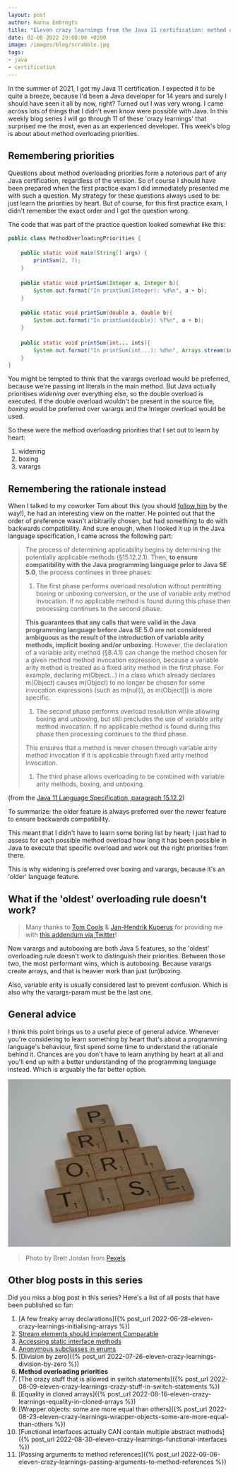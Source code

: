 ```yaml
---
layout: post
author: Hanno Embregts
title: "Eleven crazy learnings from the Java 11 certification: method overloading priorities (6/11)"
date: 02-08-2022 20:00:00 +0200
image: /images/blog/scrabble.jpg
tags: 
- java
- certification
---
```


In the summer of 2021, I got my Java 11 certification. I expected it to be quite a breeze, because I'd been a Java developer for 14 years and surely I should have seen it all by now, right? Turned out I was very wrong. I came across lots of things that I didn't even know were possible with Java. In this weekly blog series I will go through 11 of these 'crazy learnings' that surprised me the most, even as an experienced developer. This week's blog is about about method overloading priorities.

## Remembering priorities

Questions about method overloading priorities form a notorious part of any Java certification, regardless of the version. 
So of course I should have been prepared when the first practice exam I did immediately presented me with such a question.
My strategy for these questions always used to be: just learn the priorities by heart.
But of course, for this first practice exam, I didn't remember the exact order and I got the question wrong.

The code that was part of the practice question looked somewhat like this:

```java
public class MethodOverloadingPriorities {

    public static void main(String[] args) {
        printSum(2, 7);
    }

    public static void printSum(Integer a, Integer b){
        System.out.format("In printSum(Integer): %d%n", a + b);
    }

    public static void printSum(double a, double b){
        System.out.format("In printSum(double): %f%n", a + b);
    }

    public static void printSum(int... ints){
        System.out.format("In printSum(int...): %d%n", Arrays.stream(ints).sum());
    }
}
```

You might be tempted to think that the varargs overload would be preferred, because we're passing int literals in the main method.
But Java actually prioritises *widening* over everything else, so the double overload is executed.
If the double overload wouldn't be present in the source file, *boxing* would be preferred over varargs and the Integer overload would be used.

So these were the method overloading priorities that I set out to learn by heart:

1. widening
2. boxing
3. varargs

## Remembering the rationale instead

When I talked to my coworker Tom about this (you should [follow him](https://twitter.com/TCoolsIT) by the way!), he had an interesting view on the matter.
He pointed out that the order of preference wasn't arbitrarily chosen, but had something to do with backwards compatibility.
And sure enough, when I looked it up in the Java language specification, I came across the following part:

> The process of determining applicability begins by determining the potentially applicable methods (§15.12.2.1). Then, **to ensure compatibility with the Java programming language prior to Java SE 5.0**, the process continues in three phases:
>
> 1. The first phase performs overload resolution without permitting boxing or unboxing conversion, or the use of variable arity method invocation. If no applicable method is found during this phase then processing continues to the second phase.
> 
> **This guarantees that any calls that were valid in the Java programming language before Java SE 5.0 are not considered ambiguous as the result of the introduction of variable arity methods, implicit boxing and/or unboxing.** However, the declaration of a variable arity method (§8.4.1) can change the method chosen for a given method method invocation expression, because a variable arity method is treated as a fixed arity method in the first phase. For example, declaring m(Object...) in a class which already declares m(Object) causes m(Object) to no longer be chosen for some invocation expressions (such as m(null)), as m(Object[]) is more specific.
>
> 1. The second phase performs overload resolution while allowing boxing and unboxing, but still precludes the use of variable arity method invocation. If no applicable method is found during this phase then processing continues to the third phase.
>
> This ensures that a method is never chosen through variable arity method invocation if it is applicable through fixed arity method invocation.
>
> 1. The third phase allows overloading to be combined with variable arity methods, boxing, and unboxing.

(from the [Java 11 Language Specification, paragraph 15.12.2](https://docs.oracle.com/javase/specs/jls/se11/html/jls-15.html#jls-15.12.2))

To summarize: the older feature is always preferred over the newer feature to ensure backwards compatibility.

This meant that I didn't have to learn some boring list by heart; I just had to assess for each possible method overload how long it has been possible in Java to execute that specific overload and work out the right priorities from there.

This is why widening is preferred over boxing and varargs, because it's an 'older' language feature.

## What if the 'oldest' overloading rule doesn't work?

> Many thanks to [Tom Cools](https://twitter.com/TCoolsIT) & [Jan-Hendrik Kuperus](https://twitter.com/jhkuperus) for providing me with [this addendum via Twitter](https://twitter.com/jhkuperus/status/1554756615953342464)!

Now varargs and autoboxing are both Java 5 features, so the 'oldest' overloading rule doesn't work to distinguish their priorities.
Between those two, the most performant wins, which is autoboxing. 
Because varargs create arrays, and that is heavier work than just (un)boxing.

Also, variable arity is usually considered last to prevent confusion. 
Which is also why the varargs-param must be the last one.

## General advice

I think this point brings us to a useful piece of general advice.
Whenever you're considering to learn something by heart that's about a programming language's behaviour, first spend some time to understand the rationale behind it.
Chances are you don't have to learn anything by heart at all and you'll end up with a better understanding of the programming language instead.
Which is arguably the far better option.

![Scrabble](/images/blog/scrabble.jpg)
> Photo by Brett Jordan from <a href="https://www.pexels.com/photo/close-up-shot-of-scrabble-tiles-8241829">Pexels</a>

## Other blog posts in this series

Did you miss a blog post in this series? Here's a list of all posts that have been published so far:

1. [A few freaky array declarations]({% post_url 2022-06-28-eleven-crazy-learnings-initialising-arrays %})
2. [Stream elements should implement Comparable](/2022/07/05/eleven-crazy-learnings-stream-elements-comparable.html)
3. [Accessing static interface methods](/2022/07/12/eleven-crazy-learnings-accessing-static-interface-methods.html)
4. [Anonymous subclasses in enums](/2022/07/19/eleven-crazy-learnings-anonymous-subclass-in-enum.html)
5. [Division by zero]({% post_url 2022-07-26-eleven-crazy-learnings-division-by-zero %})
6. **Method overloading priorities**
7. [The crazy stuff that is allowed in switch statements]({% post_url 2022-08-09-eleven-crazy-learnings-crazy-stuff-in-switch-statements %})
8. [Equality in cloned arrays]({% post_url 2022-08-16-eleven-crazy-learnings-equality-in-cloned-arrays %})
9. [Wrapper objects: some are more equal than others]({% post_url 2022-08-23-eleven-crazy-learnings-wrapper-objects-some-are-more-equal-than-others %})
10. [Functional interfaces actually CAN contain multiple abstract methods]({% post_url 2022-08-30-eleven-crazy-learnings-functional-interfaces %})
11. [Passing arguments to method references]({% post_url 2022-09-06-eleven-crazy-learnings-passing-arguments-to-method-references %})